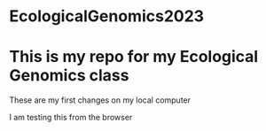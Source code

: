 # EcologicalGenomics2023

# This is my repo for my Ecological Genomics class

These are my first changes on my local computer

I am testing this from the browser
